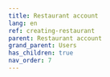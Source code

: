 ```yaml
---
title: Restaurant account
lang: en
ref: creating-restaurant
parent: Restaurant account
grand_parent: Users
has_children: true
nav_order: 7
---
```

